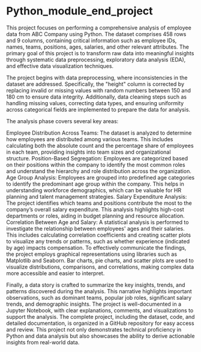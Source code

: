 # Python_module_end_project
This project focuses on performing a comprehensive analysis of employee data from ABC Company using Python. The dataset comprises 458 rows and 9 columns, containing critical information such as employee IDs, names, teams, positions, ages, salaries, and other relevant attributes. The primary goal of this project is to transform raw data into meaningful insights through systematic data preprocessing, exploratory data analysis (EDA), and effective data visualization techniques.

The project begins with data preprocessing, where inconsistencies in the dataset are addressed. Specifically, the "height" column is corrected by replacing invalid or missing values with random numbers between 150 and 180 cm to ensure data integrity. Additionally, data cleaning steps such as handling missing values, correcting data types, and ensuring uniformity across categorical fields are implemented to prepare the data for analysis.

The analysis phase covers several key areas:

Employee Distribution Across Teams: The dataset is analyzed to determine how employees are distributed among various teams. This includes calculating both the absolute count and the percentage share of employees in each team, providing insights into team sizes and organizational structure.
Position-Based Segregation: Employees are categorized based on their positions within the company to identify the most common roles and understand the hierarchy and role distribution across the organization.
Age Group Analysis: Employees are grouped into predefined age categories to identify the predominant age group within the company. This helps in understanding workforce demographics, which can be valuable for HR planning and talent management strategies.
Salary Expenditure Analysis: The project identifies which teams and positions contribute the most to the company’s overall salary expenditure. This analysis highlights high-cost departments or roles, aiding in budget planning and resource allocation.
Correlation Between Age and Salary: A statistical analysis is performed to investigate the relationship between employees' ages and their salaries. This includes calculating correlation coefficients and creating scatter plots to visualize any trends or patterns, such as whether experience (indicated by age) impacts compensation.
To effectively communicate the findings, the project employs graphical representations using libraries such as Matplotlib and Seaborn. Bar charts, pie charts, and scatter plots are used to visualize distributions, comparisons, and correlations, making complex data more accessible and easier to interpret.

Finally, a data story is crafted to summarize the key insights, trends, and patterns discovered during the analysis. This narrative highlights important observations, such as dominant teams, popular job roles, significant salary trends, and demographic insights. The project is well-documented in a Jupyter Notebook, with clear explanations, comments, and visualizations to support the analysis. The complete project, including the dataset, code, and detailed documentation, is organized in a GitHub repository for easy access and review. This project not only demonstrates technical proficiency in Python and data analysis but also showcases the ability to derive actionable insights from real-world data.
